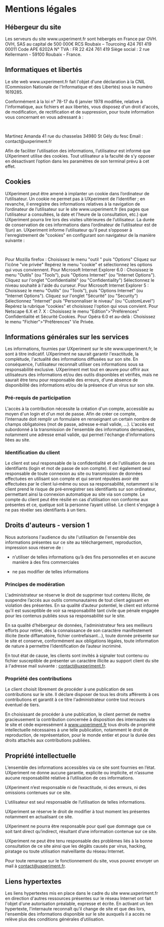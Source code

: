 <h1> Mentions légales</h1>
<h2> Hébergeur du site </h2>

<p>Les serveurs du site www.uxperiment.fr sont hébergés en France par OVH.
OVH, SAS au capital de 500 000€
RCS Roubaix – Tourcoing 424 761 419 00011
Code APE 6202A
N° TVA : FR 22 424 761 419
Siège social : 2 rue Kellermann - 59100 Roubaix - France.</p>

<h2> Informatiques et libertés</h2>

<p>Le site web www.uxperiment.fr fait l'objet d'une déclaration à la CNIL (Commission Nationale de l'Informatique et des Libertés) sous le numéro 1619285.</p>

<p>Conformément à la loi n° 78-17 du 6 janvier 1978 modifiée, relative à l'informatique, aux fichiers et aux libertés, vous disposez d'un droit d'accès, de modification, de rectification et de suppression, pour toute information vous concernant en vous adressant à :</p><br>

<p>Martinez Amanda
41 rue du chasselas
34980 St Gély du fesc
Email : contact@uxperiment.fr</p>

<p>Afin de faciliter l’utilisation des informations, l’utilisateur est informé que UXperiment utilise des cookies. Tout utilisateur a la faculté de s’y opposer en désactivant l’option dans les paramètres de son terminal prévu à cet effet.</p>

<h2> Cookies</h2>

<p>UXperiment peut être amené à implanter un cookie dans l’ordinateur de l’utilisateur. Un cookie ne permet pas à UXperiment de l’identifier ; en revanche, il enregistre des informations relatives à la navigation de l’ordinateur de l’utilisateur sur le site www.uxperiment.fr (les pages que l’utilisateur a consultées, la date et l'heure de la consultation, etc.) que UXperiment pourra lire lors des visites ultérieures de l’utilisateur. La durée de conservation de ces informations dans l’ordinateur de l’utilisateur est de 1(un) an.
UXperiment informe l’utilisateur qu’il peut s’opposer à l'enregistrement de "cookies" en configurant son navigateur de la manière suivante :</p> <br>
 
<p>Pour Mozilla firefox :
   Choisissez le menu "outil " puis "Options"
   Cliquez sur l'icône "vie privée"
   Repérez le menu "cookie" et sélectionnez les options qui vous conviennent.
Pour Microsoft Internet Explorer 6.0 :
   Choisissez le menu "Outils" (ou "Tools"), puis "Options Internet" (ou "Internet Options").
   Cliquez sur l'onglet "Confidentialité" (ou "Confidentiality")
   Sélectionnez le niveau souhaité à l'aide du curseur.
Pour Microsoft Internet Explorer 5 :
   Choisissez le menu "Outils" (ou "Tools"), puis "Options Internet" (ou "Internet Options").
   Cliquez sur l'onglet "Sécurité" (ou "Security")
   Sélectionnez "Internet" puis "Personnaliser le niveau" (ou "CustomLevel")
   Repérez la rubrique "cookies" et choisissez l'option qui vous convient.
Pour Netscape 6.X et 7. X :
   Choisissez le menu "Edition">"Préférences"
   Confidentialité et Sécurité
   Cookies.
Pour Opéra 6.0 et au-delà :
   Choisissez le menu "Fichier">"Préférences"
   Vie Privée.</p>

<h2> Informations générales sur les services</h2>

<p>Les informations, fournies par UXperiment sur le site www.uxperiment.fr, le sont à titre indicatif. UXperiment ne saurait garantir l'exactitude, la complétude, l'actualité des informations diffusées sur son site.
En conséquence, l'utilisateur reconnaît utiliser ces informations sous sa responsabilité exclusive. UXperiment met tout en œuvre pour offrir aux utilisateurs des informations et/ou des outils disponibles et vérifiés, mais ne saurait être tenu pour responsable des erreurs, d'une absence de disponibilité des informations et/ou de la présence d'un virus sur son site.</p>

<h3> Pré-requis de participation</h3>

<p>L'accès à la contribution nécessite la création d'un compte, accessible au moyen d'un login et d'un mot de passe. Afin de créer ce compte, l’internaute doit remplir un formulaire en renseignant un certain nombre de champs obligatoires (mot de passe, adresse e‐mail valide, ...). L'accès est subordonné à la transmission de l'ensemble des informations demandées, notamment une adresse email valide, qui permet l'échange d'informations liées au site.</p>

<h3> Identification du client</h3>

<p>Le client est seul responsable de la confidentialité et de l'utilisation de ses identifiants (login et mot de passe de son compte). Il est également seul responsable de toute connexion au site ou transmission de données effectuées en utilisant son compte et qui seront réputées avoir été effectuées par le client lui‐même ou sous sa responsabilité, notamment si le client prend le risque de pré‐enregistrer ses identifiants sur son ordinateur, permettant ainsi la connexion automatique au site via son compte. Le compte du client peut être résilié en cas d’utilisation non conforme aux présentes et ce, quelque soit la personne l’ayant utilisé. Le client s'engage à ne pas révéler ses identifiants à un tiers.</p>

<h2> Droits d'auteurs - version 1</h2>

<p>Nous autorisons l'audience du site l'utilisation de l'ensemble des informations présentes sur ce site au téléchargement, reproduction, impression sous réserve de :

- n’utiliser de telles informations qu’à des fins personnelles et en aucune manière à des fins commerciales

- ne pas modifier de telles informations</p>

<h3> Principes de modération</h3>

<p>L'administrateur se réserve le droit de supprimer tout contenu illicite, de suspendre l’accès aux outils communautaires de tout client agissant en violation des présentes. En sa qualité d’auteur potentiel, le client est informé qu’il est susceptible de voir sa responsabilité tant civile que pénale engagée pour les contenus publiés sous sa responsabilité sur le site.

En sa qualité d’hébergeur de données, l'administrateur fera ses meilleurs efforts pour retirer, dès la connaissance de son caractère manifestement illicite (texte diffamatoire, fichier contrefaisant…), toute donnée présente sur le site et conserve, conformément aux obligations légales, toute information de nature à permettre l’identification de l’auteur incriminé.

En tout état de cause, les clients sont invités à signaler tout contenu ou fichier susceptible de présenter un caractère illicite au support client du site à l'adresse mail suivante : contact@uxperiment.fr.</p>

<h3> Propriété des contributions </h3>

<p>Le client choisit librement de procéder à une publication de ses contributions sur le site. Il déclare disposer de tous les droits afférents à ces contributions et garantit à ce titre l'administrateur contre tout recours éventuel de tiers.

En choisissant de procéder à une publication, le client permet de mettre gracieusement la contribution concernée à disposition des internautes via le site et cède expressément à www.uxperiment.fr tous droits de propriété intellectuelle nécessaires à une telle publication, notamment le droit de reproduction, de représentation, pour le monde entier et pour la durée des droits attachés aux contributions publiées.</p>

<h2> Propriété intellectuelle</h2>

<p>L’ensemble des informations accessibles via ce site sont fournies en l’état.
UXperiment ne donne aucune garantie, explicite ou implicite, et n’assume aucune responsabilité relative à l’utilisation de ces informations.

UXperiment n’est responsable ni de l’exactitude, ni des erreurs, ni des omissions contenues sur ce site.

L’utilisateur est seul responsable de l’utilisation de telles informations.

UXperiment se réserve le droit de modifier à tout moment les présentes notamment en actualisant ce site.

UXperiment ne pourra être responsable pour quel que dommage que ce soit tant direct qu’indirect, résultant d’une information contenue sur ce site.

UXperiment ne peut être tenu responsable des problèmes liés à la bonne consultation de ce site ainsi que les dégâts causés par virus, hacking, piratage ou toute utilisation malveillante du réseau Internet.

Pour toute remarque sur le fonctionnement du site, vous pouvez envoyer un mail à contact@uxperiment.fr.</p>
 
<h2> Liens hypertextes</h2>

<p>Les liens hypertextes mis en place dans le cadre du site www.uxperiment.fr en direction d'autres ressources présentes sur le réseau Internet ont fait l'objet d'une autorisation préalable, expresse et écrite.
En activant un lien hypertexte, l'internaute reconnaît qu'il change de site et que des lors, l'ensemble des informations disponible sur le site auxquels il a accès ne relève plus des conditions générales d’utilisation.</p>

